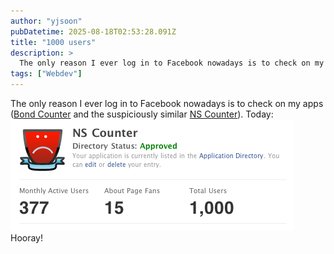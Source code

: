 ```yaml
---
author: "yjsoon"
pubDatetime: 2025-08-18T02:53:28.091Z
title: "1000 users"
description: >
  The only reason I ever log in to Facebook nowadays is to check on my apps (Bond Counter and the suspiciously similar NS Counter). Today: Hoor...
tags: ["Webdev"]
---
```






The only reason I ever log in to Facebook nowadays is to check on my apps ([Bond Counter](http://www.facebook.com/apps/application.php?id=4727113785) and the suspiciously similar [NS Counter](http://www.facebook.com/apps/application.php?id=19540272731)). Today:  [![](public/images/2008/10/picture-1.png)](http://yjsoon.com/wp-content/uploads/2008/10/picture-1.png) Hooray!